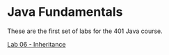# Java Fundamentals

These are the first set of labs for the 401 Java course.

[Lab 06 - Inheritance](inheritance/README.md)